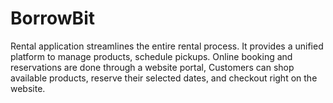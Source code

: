 # BorrowBit
Rental application streamlines the entire rental process. It provides a unified platform to manage products, schedule pickups. Online booking and reservations are done through a website portal, Customers can shop available products, reserve their selected dates, and checkout right on the website.
